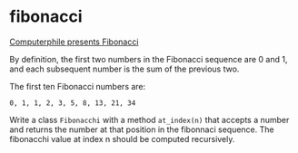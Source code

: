 # fibonacci

[Computerphile presents Fibonacci](https://www.youtube.com/watch?v=7t_pTlH9HwA)

By definition, the first two numbers in the Fibonacci sequence are 0 and 1, and each subsequent number is the sum of the previous two.

The first ten Fibonacci numbers are:

```
0, 1, 1, 2, 3, 5, 8, 13, 21, 34
```

Write a class `Fibonacchi` with a method `at_index(n)` that accepts a number and returns the number at that position in the fibonnaci sequence. The fibonacchi value at index n should be computed recursively.
